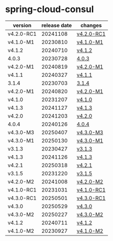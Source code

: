 # spring-cloud-consul	


|version|release date|changes|
|---|---|---|
|v4.2.0-RC1|20241108|[v4.2.0-RC1](./v4.2.0-RC1-20241108.md)|
|v4.1.0-M1|20230810|[v4.1.0-M1](./v4.1.0-M1-20230810.md)|
|v4.1.2|20240710|[v4.1.2](./v4.1.2-20240710.md)|
|4.0.3|20230728|[4.0.3](./4.0.3-20230728.md)|
|v4.2.0-M1|20240819|[v4.2.0-M1](./v4.2.0-M1-20240819.md)|
|v4.1.1|20240327|[v4.1.1](./v4.1.1-20240327.md)|
|3.1.4|20230703|[3.1.4](./3.1.4-20230703.md)|
|v4.2.0-M1|20240820|[v4.2.0-M1](./v4.2.0-M1-20240820.md)|
|v4.1.0|20231207|[v4.1.0](./v4.1.0-20231207.md)|
|v4.1.3|20241127|[v4.1.3](./v4.1.3-20241127.md)|
|v4.2.0|20241203|[v4.2.0](./v4.2.0-20241203.md)|
|4.0.4|20240126|[4.0.4](./4.0.4-20240126.md)|
|v4.3.0-M3|20250407|[v4.3.0-M3](./v4.3.0-M3-20250407.md)|
|v4.3.0-M1|20250130|[v4.3.0-M1](./v4.3.0-M1-20250130.md)|
|v3.1.3|20230427|[v3.1.3](./v3.1.3-20230427.md)|
|v4.1.3|20241126|[v4.1.3](./v4.1.3-20241126.md)|
|v4.2.1|20250318|[v4.2.1](./v4.2.1-20250318.md)|
|v3.1.5|20231220|[v3.1.5](./v3.1.5-20231220.md)|
|v4.2.0-M2|20241008|[v4.2.0-M2](./v4.2.0-M2-20241008.md)|
|v4.1.0-RC1|20231031|[v4.1.0-RC1](./v4.1.0-RC1-20231031.md)|
|v4.3.0-RC1|20250501|[v4.3.0-RC1](./v4.3.0-RC1-20250501.md)|
|v4.3.0|20250529|[v4.3.0](./v4.3.0-20250529.md)|
|v4.3.0-M2|20250227|[v4.3.0-M2](./v4.3.0-M2-20250227.md)|
|v4.1.2|20240711|[v4.1.2](./v4.1.2-20240711.md)|
|v4.1.0-M2|20230927|[v4.1.0-M2](./v4.1.0-M2-20230927.md)|
